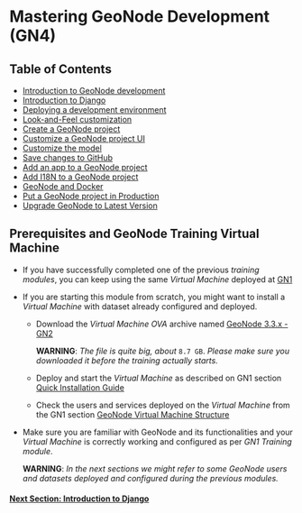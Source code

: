 # Mastering GeoNode Development (GN4)

## Table of Contents

 - [Introduction to GeoNode development](005_INTRODUCTION.md)
 - [Introduction to Django](010_DJANGO_INTRO.md)
 - [Deploying a development environment](020_DEV_ENV.md)
 - [Look-and-Feel customization](030_LF_SIMPLE.md)
 - [Create a GeoNode project](040_create_project.md)
 - [Customize a GeoNode project UI](050_project_customize_ui.md)
 - [Customize the model](055_project_customize_model.md)
 - [Save changes to GitHub](060_GEONODE_PROJ_SAVE_GITHUB.md)
 - [Add an app to a GeoNode project](070_GEONODE_PROJ_APP.md)
 - [Add I18N to a GeoNode project](080_GEONODE_PROJ_I18N.md)
 - [GeoNode and Docker](085_geonode_docker.md)
 - [Put a GeoNode project in Production](090_GEONODE_PROJ_PROD.md)
 - [Upgrade GeoNode to Latest Version](100_GEONODE_UPGRADE.md)

## Prerequisites and GeoNode Training Virtual Machine

* If you have successfully completed one of the previous _training modules_, you can keep using the same _Virtual Machine_ deployed at [GN1](../GN1/QUICK_INSTALL.md)
* If you are starting this module from scratch, you might want to install a _Virtual Machine_ with dataset already configured and deployed.
   - Download the _Virtual Machine OVA_ archive named [GeoNode 3.3.x - GN2](https://www.dropbox.com/s/tbryx6zf85fnntg/GeoNode%203.3.x%20-%20GN2.ova?dl=1)
   
     **WARNING**: _The file is quite big, about_ `8.7 GB`. _Please make sure you downloaded it before the training actually starts._
   -  Deploy and start the _Virtual Machine_ as described on GN1 section [Quick Installation Guide](../GN1/QUICK_INSTALL.md)
   -  Check the users and services deployed on the _Virtual Machine_ from the GN1 section [GeoNode Virtual Machine Structure](../GN1/VM_STRUCTURE.md)
* Make sure you are familiar with GeoNode and its functionalities and your _Virtual Machine_ is correctly working and configured as per _GN1 Training module_.

     **WARNING**: _In the next sections we might refer to some GeoNode users and datasets deployed and configured during the previous modules._

#### [Next Section: Introduction to Django](010_DJANGO_INTRO.md)
